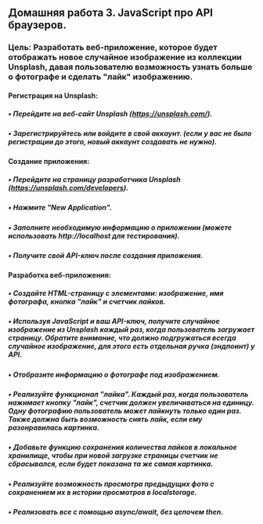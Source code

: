## Домашняя работа 3. JavaScript про API браузеров.
### Цель: Разработать веб-приложение, которое будет отображать новое случайное изображение из коллекции Unsplash, давая пользователю возможность узнать больше о фотографе и сделать "лайк" изображению.

#### Регистрация на Unsplash:
##### • Перейдите на веб-сайт Unsplash (https://unsplash.com/).
##### • Зарегистрируйтесь или войдите в свой аккаунт. (если у вас не было регистрации до этого, новый аккаунт создавать не нужно).
####  Создание приложения:
##### • Перейдите на страницу разработчика Unsplash (https://unsplash.com/developers).
##### • Нажмите "New Application".
##### • Заполните необходимую информацию о приложении (можете использовать http://localhost для тестирования).
##### • Получите свой API-ключ после создания приложения.

#### Разработка веб-приложения:
##### • Создайте HTML-страницу с элементами: изображение, имя фотографа, кнопка "лайк" и счетчик лайков.
##### • Используя JavaScript и ваш API-ключ, получите случайное изображение из Unsplash каждый раз, когда пользователь загружает страницу. Обратите внимание, что должно подгружаться всегда случайное изображение, для этого есть отдельная ручка (эндпоинт) у API.
##### • Отобразите информацию о фотографе под изображением.
##### • Реализуйте функционал "лайка". Каждый раз, когда пользователь нажимает кнопку "лайк", счетчик должен увеличиваться на единицу. Одну фотографию пользователь может лайкнуть только один раз. Также должна быть возможность снять лайк, если ему разонравилась картинка.
##### • Добавьте функцию сохранения количества лайков в локальное хранилище, чтобы при новой загрузке страницы счетчик не сбрасывался, если будет показана та же самая картинка.
##### • Реализуйте возможность просмотра предыдущих фото с сохранением их в истории просмотров в localstorage.
##### • Реализовать все с помощью async/await, без цепочем then.